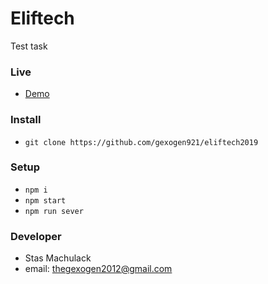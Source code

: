 # Eliftech 
Test task

### Live
- [Demo](https://gexogeneliftech.herokuapp.com/)

### Install
- `git clone https://github.com/gexogen921/eliftech2019`

### Setup
- `npm i`
- `npm start`
- `npm run sever`

### Developer
- Stas Machulack
- email: [thegexogen2012@gmail.com](mailto:thegexogen2012@gmail.com)
